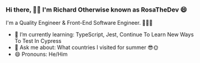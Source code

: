 ### Hi there, 👋🏾 I'm Richard Otherwise known as RosaTheDev 😄

<!--**RosaTheDev/RosaTheDev** is a ✨ _special_ ✨ repository because its `README.md` (this file) appears on your GitHub profile. --> 
I'm a Quality Engineer & Front-End Software Engineer. 👨🏾‍💻

<!-- 🔭 I’m currently working on ... -->
<!-- 👯 I’m looking to collaborate on ... -->
<!-- 🤔 I’m looking for help with ... -->
<!-- 📫 How to reach me: ... -->
- 🌱 I’m currently learning: TypeScript, Jest, Continue To Learn New Ways To Test In Cypress
- 💬 Ask me about: What countries I visited for summer 😎🌞
- 😄 Pronouns: He/Him

